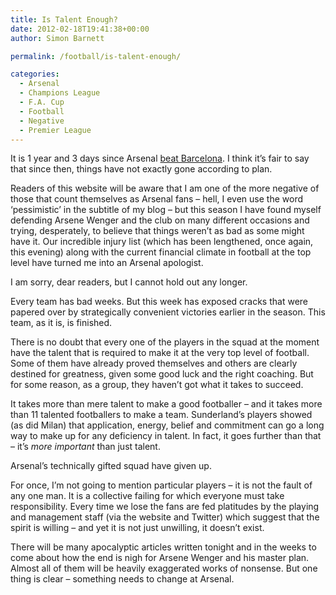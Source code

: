 ```yaml
---
title: Is Talent Enough?
date: 2012-02-18T19:41:38+00:00
author: Simon Barnett

permalink: /football/is-talent-enough/

categories:
  - Arsenal
  - Champions League
  - F.A. Cup
  - Football
  - Negative
  - Premier League
---
```

It is 1 year and 3 days since Arsenal [beat Barcelona](http://acresofspace.co.uk/2011/02/just-like-watching-arsenal/). I think it&#8217;s fair to say that since then, things have not exactly gone according to plan.

Readers of this website will be aware that I am one of the more negative of those that count themselves as Arsenal fans &#8211; hell, I even use the word &#8216;pessimistic&#8217; in the subtitle of my blog &#8211; but this season I have found myself defending Arsene Wenger and the club on many different occasions and trying, desperately, to believe that things weren&#8217;t as bad as some might have it. Our incredible injury list (which has been lengthened, once again, this evening) along with the current financial climate in football at the top level have turned me into an Arsenal apologist.

I am sorry, dear readers, but I cannot hold out any longer.

Every team has bad weeks. But this week has exposed cracks that were papered over by strategically convenient victories earlier in the season. This team, as it is, is finished.

There is no doubt that every one of the players in the squad at the moment have the talent that is required to make it at the very top level of football. Some of them have already proved themselves and others are clearly destined for greatness, given some good luck and the right coaching. But for some reason, as a group, they haven&#8217;t got what it takes to succeed.

It takes more than mere talent to make a good footballer &#8211; and it takes more than 11 talented footballers to make a team. Sunderland&#8217;s players showed (as did Milan) that application, energy, belief and commitment can go a long way to make up for any deficiency in talent. In fact, it goes further than that &#8211; it&#8217;s _more important_ than just talent.

Arsenal&#8217;s technically gifted squad have given up.

For once, I&#8217;m not going to mention particular players &#8211; it is not the fault of any one man. It is a collective failing for which everyone must take responsibility. Every time we lose the fans are fed platitudes by the playing and management staff (via the website and Twitter) which suggest that the spirit is willing &#8211; and yet it is not just unwilling, it doesn&#8217;t exist.

There will be many apocalyptic articles written tonight and in the weeks to come about how the end is nigh for Arsene Wenger and his master plan. Almost all of them will be heavily exaggerated works of nonsense. But one thing is clear &#8211; something needs to change at Arsenal.

